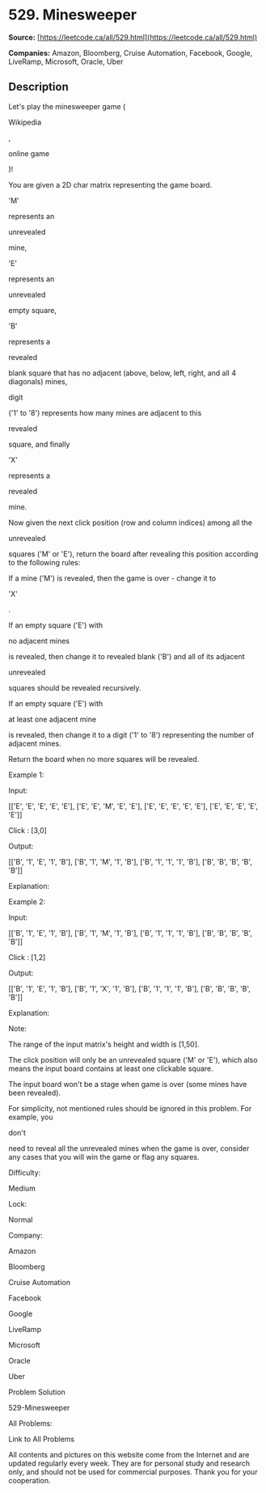 # 529. Minesweeper

**Source:** [https://leetcode.ca/all/529.html](https://leetcode.ca/all/529.html)

**Companies:** Amazon, Bloomberg, Cruise Automation, Facebook, Google, LiveRamp, Microsoft, Oracle, Uber

## Description

Let's play the minesweeper game (

Wikipedia

,

online game

)!

You are given a 2D char matrix representing the game board.

'M'

represents an

unrevealed

mine,

'E'

represents an

unrevealed

empty square,

'B'

represents a

revealed

blank square that has no adjacent (above, below, left, right,
        and all 4 diagonals) mines,

digit

('1' to '8') represents how many
        mines are adjacent to this

revealed

square, and finally

'X'

represents
        a

revealed

mine.

Now given the next click position (row and column indices) among all the

unrevealed

squares ('M' or 'E'), return the board after revealing this position
        according to the following rules:

If a mine ('M') is revealed, then the game is over - change it to

'X'

.

If an empty square ('E') with

no adjacent mines

is revealed, then change
            it to revealed blank ('B') and all of its adjacent

unrevealed

squares
            should be revealed recursively.

If an empty square ('E') with

at least one adjacent mine

is revealed,
            then change it to a digit ('1' to '8') representing the number of
            adjacent mines.

Return the board when no more squares will be revealed.

Example 1:

Input:

[['E', 'E', 'E', 'E', 'E'],
 ['E', 'E', 'M', 'E', 'E'],
 ['E', 'E', 'E', 'E', 'E'],
 ['E', 'E', 'E', 'E', 'E']]

Click : [3,0]

Output:

[['B', '1', 'E', '1', 'B'],
 ['B', '1', 'M', '1', 'B'],
 ['B', '1', '1', '1', 'B'],
 ['B', 'B', 'B', 'B', 'B']]

Explanation:

Example 2:

Input:

[['B', '1', 'E', '1', 'B'],
 ['B', '1', 'M', '1', 'B'],
 ['B', '1', '1', '1', 'B'],
 ['B', 'B', 'B', 'B', 'B']]

Click : [1,2]

Output:

[['B', '1', 'E', '1', 'B'],
 ['B', '1', 'X', '1', 'B'],
 ['B', '1', '1', '1', 'B'],
 ['B', 'B', 'B', 'B', 'B']]

Explanation:

Note:

The range of the input matrix's height and width is [1,50].

The click position will only be an unrevealed square ('M' or 'E'), which
            also means the input board contains at least one clickable square.

The input board won't be a stage when game is over (some mines have been
            revealed).

For simplicity, not mentioned rules should be ignored in this problem. For example, you

don't

need to reveal all the unrevealed mines when the game is over, consider
            any cases that you will win the game or flag any squares.

Difficulty:

Medium

Lock:

Normal

Company:

Amazon

Bloomberg

Cruise Automation

Facebook

Google

LiveRamp

Microsoft

Oracle

Uber

Problem Solution

529-Minesweeper

All Problems:

Link to All Problems

All contents and pictures on this website come from the Internet and are updated regularly every week. They are for personal study and research only, and should not be used for commercial purposes. Thank you for your cooperation.


